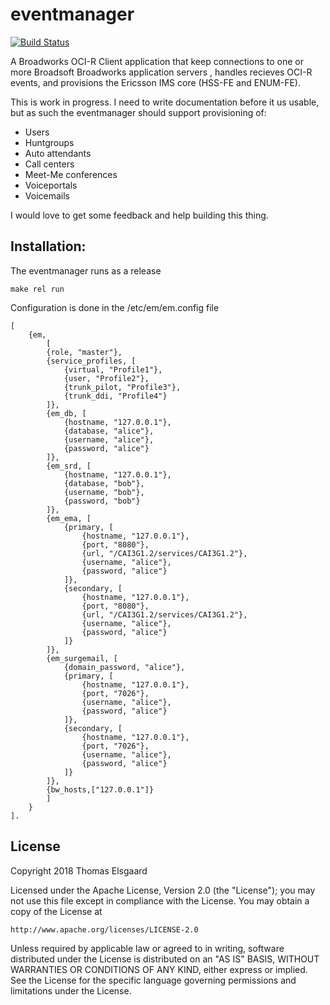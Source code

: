 # eventmanager
[![Build Status](https://travis-ci.org/timezone4/eventmanager.svg)](https://travis-ci.org/timezone4/eventmanager)

A Broadworks OCI-R Client application that keep connections to one or more Broadsoft Broadworks application servers
, handles recieves OCI-R events, and provisions the Ericsson IMS core (HSS-FE and ENUM-FE).

This is work in progress. I need to write documentation before it us
usable, but as such the eventmanager should support provisioning of:

  - Users
  - Huntgroups
  - Auto attendants
  - Call centers
  - Meet-Me conferences
  - Voiceportals
  - Voicemails

I would love to get some feedback and help building this thing.

## Installation:
The eventmanager runs as a release
```
make rel run

```

Configuration is done in the /etc/em/em.config file
```
[
    {em,
        [
        {role, "master"},
        {service_profiles, [
            {virtual, "Profile1"},
            {user, "Profile2"},
            {trunk_pilot, "Profile3"},
            {trunk_ddi, "Profile4"}
        ]},
        {em_db, [
            {hostname, "127.0.0.1"},
            {database, "alice"},
            {username, "alice"},
            {password, "alice"}
        ]},
        {em_srd, [
            {hostname, "127.0.0.1"},
            {database, "bob"},
            {username, "bob"},
            {password, "bob"}
        ]},
        {em_ema, [
            {primary, [
                {hostname, "127.0.0.1"},
                {port, "8080"},
                {url, "/CAI3G1.2/services/CAI3G1.2"},
                {username, "alice"},
                {password, "alice"}
            ]},
            {secondary, [
                {hostname, "127.0.0.1"},
                {port, "8080"},
                {url, "/CAI3G1.2/services/CAI3G1.2"},
                {username, "alice"},
                {password, "alice"}
            ]}
        ]},
        {em_surgemail, [
            {domain_password, "alice"},
            {primary, [
                {hostname, "127.0.0.1"},
                {port, "7026"},
                {username, "alice"},
                {password, "alice"}
            ]},
            {secondary, [
                {hostname, "127.0.0.1"},
                {port, "7026"},
                {username, "alice"},
                {password, "alice"}
            ]}
        ]},        
        {bw_hosts,["127.0.0.1"]}
        ]
    }
].

```
## License

Copyright 2018 Thomas Elsgaard

Licensed under the Apache License, Version 2.0 (the "License");
you may not use this file except in compliance with the License.
You may obtain a copy of the License at

    http://www.apache.org/licenses/LICENSE-2.0

Unless required by applicable law or agreed to in writing, software
distributed under the License is distributed on an "AS IS" BASIS,
WITHOUT WARRANTIES OR CONDITIONS OF ANY KIND, either express or implied.
See the License for the specific language governing permissions and
limitations under the License.
